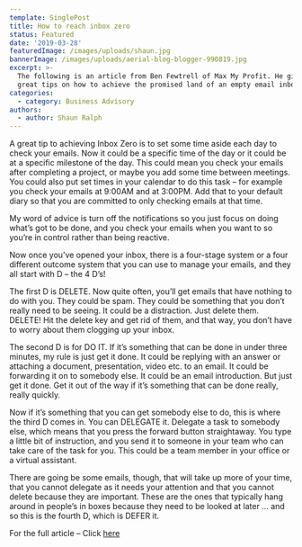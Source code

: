 ```yaml
---
template: SinglePost
title: How to reach inbox zero
status: Featured
date: '2019-03-28'
featuredImage: /images/uploads/shaun.jpg
bannerImage: /images/uploads/aerial-blog-blogger-990819.jpg
excerpt: >-
  The following is an article from Ben Fewtrell of Max My Profit. He gives some
  great tips on how to achieve the promised land of an empty email inbox.
categories:
  - category: Business Advisory
authors:
  - author: Shaun Ralph
---
```

A great tip to achieving Inbox Zero is to set some time aside each day to check your emails. Now it could be a specific time of the day or it could be at a specific milestone of the day. This could mean you check your emails after completing a project, or maybe you add some time between meetings. You could also put set times in your calendar to do this task – for example you check your emails at 9:00AM and at 3:00PM. Add that to your default diary so that you are committed to only checking emails at that time.

My word of advice is turn off the notifications so you just focus on doing what’s got to be done, and you check your emails when you want to so you’re in control rather than being reactive.

Now once you’ve opened your inbox, there is a four-stage system or a four different outcome system that you can use to manage your emails, and they all start with D – the 4 D’s!

The first D is DELETE. Now quite often, you’ll get emails that have nothing to do with you. They could be spam. They could be something that you don’t really need to be seeing. It could be a distraction. Just delete them. DELETE! Hit the delete key and get rid of them, and that way, you don’t have to worry about them clogging up your inbox.

The second D is for DO IT. If it’s something that can be done in under three minutes, my rule is just get it done. It could be replying with an answer or attaching a document, presentation, video etc. to an email. It could be forwarding it on to somebody else. It could be an email introduction. But just get it done. Get it out of the way if it’s something that can be done really, really quickly.

Now if it’s something that you can get somebody else to do, this is where the third D comes in. You can DELEGATE it. Delegate a task to somebody else, which means that you press the forward button straightaway. You type a little bit of instruction, and you send it to someone in your team who can take care of the task for you. This could be a team member in your office or a virtual assistant.

There are going be some emails, though, that will take up more of your time, that you cannot delegate as it needs your attention and that you cannot delete because they are important. These are the ones that typically hang around in people’s in boxes because they need to be looked at later … and so this is the fourth D, which is DEFER it.

For the full article – Click [here](https://maxmyprofit.com.au/blog/how-to-reach-inbox-zero/)
